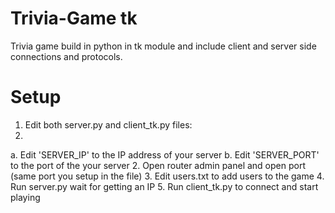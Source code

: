 # Trivia-Game tk
Trivia game build in python in tk module and include client and server side connections and protocols.

# Setup
1. Edit both server.py and client_tk.py files:
2. 
  a. Edit 'SERVER_IP' to the IP address of your server
  b. Edit 'SERVER_PORT' to the port of the your server
2. Open router admin panel and open port (same port you setup in the file)
3. Edit users.txt to add users to the game
4. Run server.py wait for getting an IP
5. Run client_tk.py to connect and start playing
